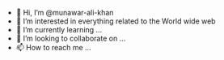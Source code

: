 - 👋 Hi, I’m @munawar-ali-khan
- 👀 I’m interested in everything related to the World wide web
- 🌱 I’m currently learning ...
- 💞️ I’m looking to collaborate on ...
- 📫 How to reach me ...

<!---
munawar-ali-khan/munawar-ali-khan is a ✨ special ✨ repository because its `README.md` (this file) appears on your GitHub profile.
You can click the Preview link to take a look at your changes.
--->
